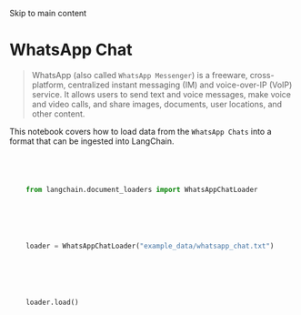 

Skip to main content

# WhatsApp Chat

> WhatsApp (also called `WhatsApp Messenger`) is a freeware, cross-platform, centralized instant messaging (IM) and voice-over-IP (VoIP) service. It allows users to send text and voice messages, make
> voice and video calls, and share images, documents, user locations, and other content.

This notebook covers how to load data from the `WhatsApp Chats` into a format that can be ingested into LangChain.

```python




    from langchain.document_loaders import WhatsAppChatLoader



```


```python




    loader = WhatsAppChatLoader("example_data/whatsapp_chat.txt")



```


```python




    loader.load()



```
